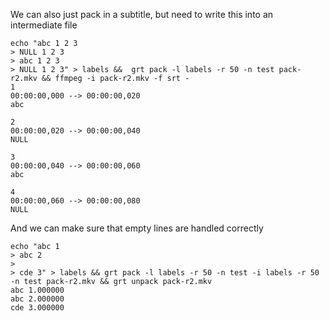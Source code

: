  We can also just pack in a subtitle, but need to write this into an intermediate file

    echo "abc 1 2 3
    > NULL 1 2 3
    > abc 1 2 3
    > NULL 1 2 3" > labels &&  grt pack -l labels -r 50 -n test pack-r2.mkv && ffmpeg -i pack-r2.mkv -f srt -
    1
    00:00:00,000 --> 00:00:00,020
    abc
    
    2
    00:00:00,020 --> 00:00:00,040
    NULL
    
    3
    00:00:00,040 --> 00:00:00,060
    abc
    
    4
    00:00:00,060 --> 00:00:00,080
    NULL
    

 And we can make sure that empty lines are handled correctly

    echo "abc 1 
    > abc 2
    >    
    > cde 3" > labels && grt pack -l labels -r 50 -n test -i labels -r 50 -n test pack-r2.mkv && grt unpack pack-r2.mkv
    abc 1.000000 
    abc 2.000000 
    cde 3.000000 

